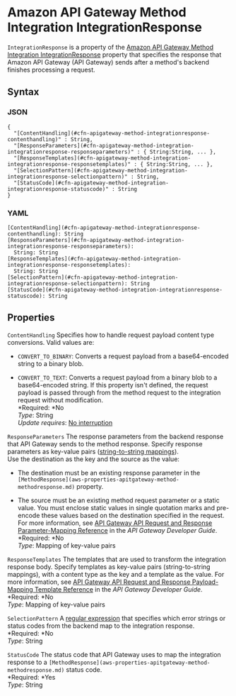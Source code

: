 # Amazon API Gateway Method Integration IntegrationResponse<a name="aws-properties-apitgateway-method-integration-integrationresponse"></a>

`IntegrationResponse` is a property of the [Amazon API Gateway Method Integration IntegrationResponse](#aws-properties-apitgateway-method-integration-integrationresponse) property that specifies the response that Amazon API Gateway \(API Gateway\) sends after a method's backend finishes processing a request\.

## Syntax<a name="w3ab2c21c14c27b5"></a>

### JSON<a name="aws-properties-apitgateway-method-integration-integrationresponse-syntax.json"></a>

```
{
  "[ContentHandling](#cfn-apigateway-method-integrationresponse-contenthandling)" : String,
  "[ResponseParameters](#cfn-apigateway-method-integration-integrationresponse-responseparameters)" : { String:String, ... },
  "[ResponseTemplates](#cfn-apigateway-method-integration-integrationresponse-responsetemplates)" : { String:String, ... },
  "[SelectionPattern](#cfn-apigateway-method-integration-integrationresponse-selectionpattern)" : String,
  "[StatusCode](#cfn-apigateway-method-integration-integrationresponse-statuscode)" : String
}
```

### YAML<a name="aws-properties-apitgateway-method-integration-integrationresponse-syntax.yaml"></a>

```
[ContentHandling](#cfn-apigateway-method-integrationresponse-contenthandling): String
[ResponseParameters](#cfn-apigateway-method-integration-integrationresponse-responseparameters):
  String: String
[ResponseTemplates](#cfn-apigateway-method-integration-integrationresponse-responsetemplates):
  String: String
[SelectionPattern](#cfn-apigateway-method-integration-integrationresponse-selectionpattern): String
[StatusCode](#cfn-apigateway-method-integration-integrationresponse-statuscode): String
```

## Properties<a name="w3ab2c21c14c27b7"></a>

`ContentHandling`  <a name="cfn-apigateway-method-integrationresponse-contenthandling"></a>
Specifies how to handle request payload content type conversions\. Valid values are:  

+ `CONVERT_TO_BINARY`: Converts a request payload from a base64\-encoded string to a binary blob\.

+ `CONVERT_TO_TEXT`: Converts a request payload from a binary blob to a base64\-encoded string\.
If this property isn't defined, the request payload is passed through from the method request to the integration request without modification\.  
*Required: *No  
*Type*: String  
*Update requires*: [No interruption](using-cfn-updating-stacks-update-behaviors.md#update-no-interrupt)

`ResponseParameters`  <a name="cfn-apigateway-method-integration-integrationresponse-responseparameters"></a>
The response parameters from the backend response that API Gateway sends to the method response\. Specify response parameters as key\-value pairs \([string\-to\-string mappings](mappings-section-structure.md)\)\.  
Use the destination as the key and the source as the value:  

+ The destination must be an existing response parameter in the `[MethodResponse](aws-properties-apitgateway-method-methodresponse.md)` property\.

+ The source must be an existing method request parameter or a static value\. You must enclose static values in single quotation marks and pre\-encode these values based on the destination specified in the request\.
For more information, see [API Gateway API Request and Response Parameter\-Mapping Reference](http://docs.aws.amazon.com/apigateway/latest/developerguide/request-response-data-mappings.html) in the *API Gateway Developer Guide*\.  
*Required: *No  
*Type*: Mapping of key\-value pairs

`ResponseTemplates`  <a name="cfn-apigateway-method-integration-integrationresponse-responsetemplates"></a>
The templates that are used to transform the integration response body\. Specify templates as key\-value pairs \(string\-to\-string mappings\), with a content type as the key and a template as the value\. For more information, see [API Gateway API Request and Response Payload\-Mapping Template Reference](http://docs.aws.amazon.com/apigateway/latest/developerguide/api-gateway-mapping-template-reference.html) in the *API Gateway Developer Guide*\.  
*Required: *No  
*Type*: Mapping of key\-value pairs

`SelectionPattern`  <a name="cfn-apigateway-method-integration-integrationresponse-selectionpattern"></a>
A [regular expression](cfn-regexes.md) that specifies which error strings or status codes from the backend map to the integration response\.  
*Required: *No  
*Type*: String

`StatusCode`  <a name="cfn-apigateway-method-integration-integrationresponse-statuscode"></a>
The status code that API Gateway uses to map the integration response to a `[MethodResponse](aws-properties-apitgateway-method-methodresponse.md)` status code\.  
*Required: *Yes  
*Type*: String